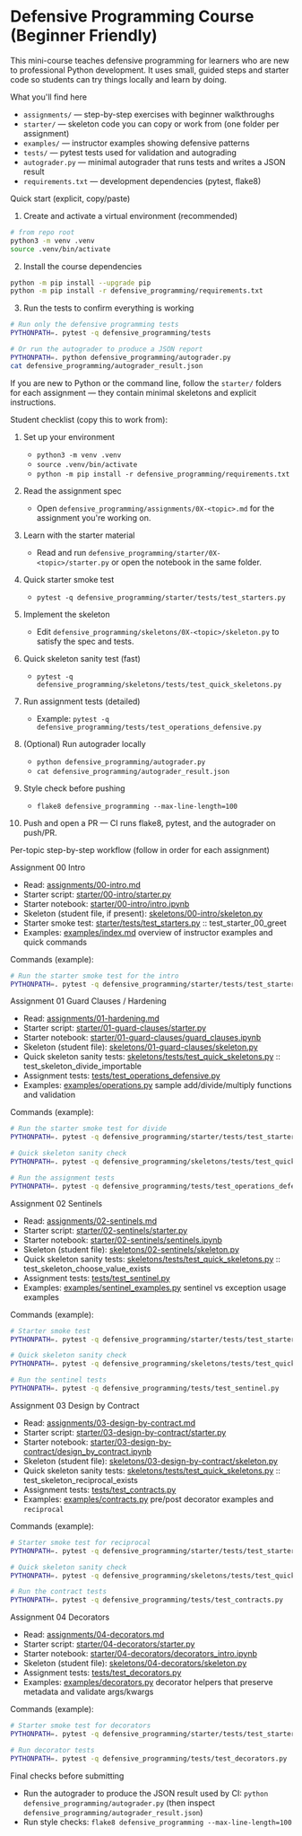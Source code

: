 # Defensive Programming Course (Beginner Friendly)

This mini-course teaches defensive programming for learners who are new to professional Python development. It uses small, guided steps and starter code so students can try things locally and learn by doing.

What you'll find here
- `assignments/` — step-by-step exercises with beginner walkthroughs
- `starter/` — skeleton code you can copy or work from (one folder per assignment)
- `examples/` — instructor examples showing defensive patterns
- `tests/` — pytest tests used for validation and autograding
- `autograder.py` — minimal autograder that runs tests and writes a JSON result
- `requirements.txt` — development dependencies (pytest, flake8)

Quick start (explicit, copy/paste)

1) Create and activate a virtual environment (recommended)

```bash
# from repo root
python3 -m venv .venv
source .venv/bin/activate
```

2) Install the course dependencies

```bash
python -m pip install --upgrade pip
python -m pip install -r defensive_programming/requirements.txt
```

3) Run the tests to confirm everything is working

```bash
# Run only the defensive programming tests
PYTHONPATH=. pytest -q defensive_programming/tests

# Or run the autograder to produce a JSON report
PYTHONPATH=. python defensive_programming/autograder.py
cat defensive_programming/autograder_result.json
```

If you are new to Python or the command line, follow the `starter/` folders for each assignment — they contain minimal skeletons and explicit instructions.


Student checklist (copy this to work from):

1. Set up your environment
	- `python3 -m venv .venv`
	- `source .venv/bin/activate`
	- `python -m pip install -r defensive_programming/requirements.txt`

2. Read the assignment spec
	- Open `defensive_programming/assignments/0X-<topic>.md` for the assignment you're working on.

3. Learn with the starter material
	- Read and run `defensive_programming/starter/0X-<topic>/starter.py` or open the notebook in the same folder.

4. Quick starter smoke test
	- `pytest -q defensive_programming/starter/tests/test_starters.py`

5. Implement the skeleton
	- Edit `defensive_programming/skeletons/0X-<topic>/skeleton.py` to satisfy the spec and tests.

6. Quick skeleton sanity test (fast)
	- `pytest -q defensive_programming/skeletons/tests/test_quick_skeletons.py`

7. Run assignment tests (detailed)
	- Example: `pytest -q defensive_programming/tests/test_operations_defensive.py`

8. (Optional) Run autograder locally
	- `python defensive_programming/autograder.py`
	- `cat defensive_programming/autograder_result.json`

9. Style check before pushing
	- `flake8 defensive_programming --max-line-length=100`

10. Push and open a PR — CI runs flake8, pytest, and the autograder on push/PR.


Per-topic step-by-step workflow (follow in order for each assignment)

Assignment 00 Intro
- Read: [assignments/00-intro.md](https://github.com/LibertyQuinzel/defensive_programming_is601/blob/main/assignments/00-intro.md)
- Starter script: [starter/00-intro/starter.py](https://github.com/LibertyQuinzel/defensive_programming_is601/blob/main/starter/00-intro/starter.py)
- Starter notebook: [starter/00-intro/intro.ipynb](https://github.com/LibertyQuinzel/defensive_programming_is601/blob/main/starter/00-intro/intro.ipynb)
- Skeleton (student file, if present): [skeletons/00-intro/skeleton.py](https://github.com/LibertyQuinzel/defensive_programming_is601/blob/main/skeletons/00-intro/skeleton.py)
- Starter smoke test: [starter/tests/test_starters.py](https://github.com/LibertyQuinzel/defensive_programming_is601/blob/main/starter/tests/test_starters.py) :: test_starter_00_greet
- Examples: [examples/index.md](https://github.com/LibertyQuinzel/defensive_programming_is601/blob/main/examples/index.md) overview of instructor examples and quick commands

Commands (example):
```bash
# Run the starter smoke test for the intro
PYTHONPATH=. pytest -q defensive_programming/starter/tests/test_starters.py::test_starter_00_greet
```

Assignment 01 Guard Clauses / Hardening
- Read: [assignments/01-hardening.md](https://github.com/LibertyQuinzel/defensive_programming_is601/blob/main/assignments/01-hardening.md)
- Starter script: [starter/01-guard-clauses/starter.py](https://github.com/LibertyQuinzel/defensive_programming_is601/blob/main/starter/01-guard-clauses/starter.py)
- Starter notebook: [starter/01-guard-clauses/guard_clauses.ipynb](https://github.com/LibertyQuinzel/defensive_programming_is601/blob/main/starter/01-guard-clauses/guard_clauses_intro.ipynb)
- Skeleton (student file): [skeletons/01-guard-clauses/skeleton.py](https://github.com/LibertyQuinzel/defensive_programming_is601/blob/main/skeletons/01-guard-clauses/skeleton.py)
- Quick skeleton sanity tests: [skeletons/tests/test_quick_skeletons.py](https://github.com/LibertyQuinzel/defensive_programming_is601/blob/main/skeletons/tests/test_quick_skeletons.py) :: test_skeleton_divide_importable
- Assignment tests: [tests/test_operations_defensive.py](https://github.com/LibertyQuinzel/defensive_programming_is601/blob/main/tests/test_operations_defensive.py)
- Examples: [examples/operations.py](https://github.com/LibertyQuinzel/defensive_programming_is601/blob/main/examples/operations.py) sample add/divide/multiply functions and validation

Commands (example):
```bash
# Run the starter smoke test for divide
PYTHONPATH=. pytest -q defensive_programming/starter/tests/test_starters.py::test_starter_01_divide

# Quick skeleton sanity check
PYTHONPATH=. pytest -q defensive_programming/skeletons/tests/test_quick_skeletons.py::test_skeleton_divide_importable

# Run the assignment tests
PYTHONPATH=. pytest -q defensive_programming/tests/test_operations_defensive.py
```

Assignment 02 Sentinels
- Read: [assignments/02-sentinels.md](https://github.com/LibertyQuinzel/defensive_programming_is601/blob/main/assignments/02-sentinels.md)
- Starter script: [starter/02-sentinels/starter.py](https://github.com/LibertyQuinzel/defensive_programming_is601/blob/main/starter/02-sentinels/starter.py)
- Starter notebook: [starter/02-sentinels/sentinels.ipynb](https://github.com/LibertyQuinzel/defensive_programming_is601/blob/main/starter/02-sentinels/sentinels_intro.ipynb)
- Skeleton (student file): [skeletons/02-sentinels/skeleton.py](https://github.com/LibertyQuinzel/defensive_programming_is601/blob/main/skeletons/02-sentinels/skeleton.py)
- Quick skeleton sanity tests: [skeletons/tests/test_quick_skeletons.py](https://github.com/LibertyQuinzel/defensive_programming_is601/blob/main/skeletons/tests/test_quick_skeletons.py) :: test_skeleton_choose_value_exists
- Assignment tests: [tests/test_sentinel.py](https://github.com/LibertyQuinzel/defensive_programming_is601/blob/main/tests/test_sentinel.py)
- Examples: [examples/sentinel_examples.py](https://github.com/LibertyQuinzel/defensive_programming_is601/blob/main/examples/sentinel_examples.py) sentinel vs exception usage examples

Commands (example):
```bash
# Starter smoke test
PYTHONPATH=. pytest -q defensive_programming/starter/tests/test_starters.py::test_starter_02_choose_value

# Quick skeleton sanity check
PYTHONPATH=. pytest -q defensive_programming/skeletons/tests/test_quick_skeletons.py::test_skeleton_choose_value_exists

# Run the sentinel tests
PYTHONPATH=. pytest -q defensive_programming/tests/test_sentinel.py
```

Assignment 03 Design by Contract
- Read: [assignments/03-design-by-contract.md](https://github.com/LibertyQuinzel/defensive_programming_is601/blob/main/assignments/03-design-by-contract.md)
- Starter script: [starter/03-design-by-contract/starter.py](https://github.com/LibertyQuinzel/defensive_programming_is601/blob/main/starter/03-design-by-contract/starter.py)
- Starter notebook: [starter/03-design-by-contract/design_by_contract.ipynb](https://github.com/LibertyQuinzel/defensive_programming_is601/blob/main/starter/03-design-by-contract/design_by_contract_intro.ipynb)
- Skeleton (student file): [skeletons/03-design-by-contract/skeleton.py](https://github.com/LibertyQuinzel/defensive_programming_is601/blob/main/skeletons/03-design-by-contract/skeleton.py)
- Quick skeleton sanity tests: [skeletons/tests/test_quick_skeletons.py](https://github.com/LibertyQuinzel/defensive_programming_is601/blob/main/skeletons/tests/test_quick_skeletons.py) :: test_skeleton_reciprocal_exists
- Assignment tests: [tests/test_contracts.py](https://github.com/LibertyQuinzel/defensive_programming_is601/blob/main/tests/test_contracts.py)
- Examples: [examples/contracts.py](https://github.com/LibertyQuinzel/defensive_programming_is601/blob/main/examples/contracts.py) pre/post decorator examples and `reciprocal`

Commands (example):
```bash
# Starter smoke test for reciprocal
PYTHONPATH=. pytest -q defensive_programming/starter/tests/test_starters.py::test_starter_03_reciprocal

# Quick skeleton sanity check
PYTHONPATH=. pytest -q defensive_programming/skeletons/tests/test_quick_skeletons.py::test_skeleton_reciprocal_exists

# Run the contract tests
PYTHONPATH=. pytest -q defensive_programming/tests/test_contracts.py
```

Assignment 04 Decorators
- Read: [assignments/04-decorators.md](https://github.com/LibertyQuinzel/defensive_programming_is601/blob/main/assignments/04-decorators.md)
- Starter script: [starter/04-decorators/starter.py](https://github.com/LibertyQuinzel/defensive_programming_is601/blob/main/starter/04-decorators/starter.py)
- Starter notebook: [starter/04-decorators/decorators_intro.ipynb](https://github.com/LibertyQuinzel/defensive_programming_is601/blob/main/starter/04-decorators/decorators_intro.ipynb)
- Skeleton (student file): [skeletons/04-decorators/skeleton.py](https://github.com/LibertyQuinzel/defensive_programming_is601/blob/main/skeletons/04-decorators/skeleton.py)
- Assignment tests: [tests/test_decorators.py](https://github.com/LibertyQuinzel/defensive_programming_is601/blob/main/tests/test_decorators.py)
- Examples: [examples/decorators.py](https://github.com/LibertyQuinzel/defensive_programming_is601/blob/main/examples/decorators.py) decorator helpers that preserve metadata and validate args/kwargs

Commands (example):
```bash
# Starter smoke test for decorators
PYTHONPATH=. pytest -q defensive_programming/starter/tests/test_starters.py::test_starter_04_add

# Run decorator tests
PYTHONPATH=. pytest -q defensive_programming/tests/test_decorators.py
```

Final checks before submitting
- Run the autograder to produce the JSON result used by CI: `python defensive_programming/autograder.py` (then inspect `defensive_programming/autograder_result.json`)
- Run style checks: `flake8 defensive_programming --max-line-length=100`
